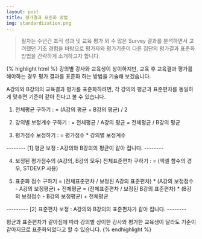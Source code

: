 ```yaml
---
layout: post
title: 평가결과 표준화 방법
img: standardization.png
---
```


<blockquote>
필자는 수년간 조직 성과 및 교육 평가 외 수 많은 Survey 결과를 분석하면서 고려했던 
기초 경험을 바탕으로 평가자와 평가기준이 다른 집단의 평가결과 표준화 방법을 간략하게 
소개하고자 합니다.
</blockquote>

{% highlight html %}
강의별 강사와 교육생이 상이하지만, 
교육 후 교육결과 평가를 해야하는 경우 평가 결과를 표준화 하는 방법을 기술해 보겠습니다.

A강의와 B강의의 교육결과 평가를 표준화하려면,
각 강의의 평균과 표준편차를 동일하게 맞추면 기준이 같아  진다고 볼 수 있습니다.

1) 전체평균 구하기 : 
     = (A강의 평균 + B강의 평균) / 2

2) 강의별 보정계수 구하기 : 
     = 전체평균 / A강의 평균
     = 전체평균 / B강의 평균

3)  평가점수 보정하기 :
     = 평가점수 * 강의별 보정계수

-------- [1] 평균 보정 : A강의와 B강의의 평균이 같아 집니다. --------


4) 보정된 평가점수의 (A강의, B강의 모두) 전체표준편차 구하기 :
    = (엑셀 함수의 경우,  STDEV.P 사용)

5) 표준화 점수 구하기
    = (전체표준편차 / 보정된 A강의 표준편차) * (A강의 보정점수 - A강의 보정평균) + 전체평균
    = (전체표준편차 / 보정된 B강의 표준편차) * (B강의 보정점수 - B강의 보정평균) + 전체평균


--------- [2] 표준편차 보정 : A강의와 B강의의 표준편차가 같아 집니다. --------


평균과 표준편차가 같아짐에 따라 
강의별 상이한 강사와 평가한 교육생이 달라도 기준이 같아지므로
표준화되었다고 할 수 있습니다.
{% endhighlight %}
